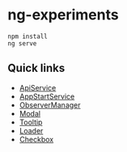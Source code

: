 # ng-experiments

```
npm install
ng serve
```

## Quick links
- [ApiService](src/app/core/api.service.ts)
- [AppStartService](src/app/core/app-start.service.ts)
- [ObserverManager](src/app/core/utils/observerManager/observerManager.ts)
- [Modal](src/app/shared/modal)
- [Tooltip](src/app/shared/tooltip)
- [Loader](src/app/shared/loader)
- [Checkbox](src/app/shared/checkbox)
